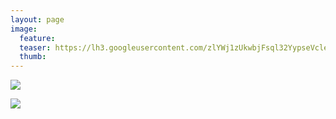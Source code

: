 ```yaml
---
layout: page
image:
  feature:
  teaser: https://lh3.googleusercontent.com/zlYWj1zUkwbjFsql32YypseVcleqBdTVad7xk_J8rUc=w245
  thumb:
---
```


[![](https://lh3.googleusercontent.com/O0tiOGnvxRICKaiMpB4rxKizFBs8yAyN_oGhdDzaaWw=w800)](https://lh3.googleusercontent.com/O0tiOGnvxRICKaiMpB4rxKizFBs8yAyN_oGhdDzaaWw=s0)

[![](https://lh3.googleusercontent.com/Zb7NqvIWUD-YxoSHEHAPWC0xOJHni9n5-s4-L82ZeGI=w800)](https://lh3.googleusercontent.com/Zb7NqvIWUD-YxoSHEHAPWC0xOJHni9n5-s4-L82ZeGI=s0)
